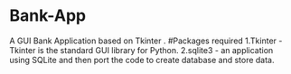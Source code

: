 # Bank-App
A GUI Bank Application based on Tkinter .
#Packages required
1.Tkinter - Tkinter is the standard GUI library for Python.
2.sqlite3 - an application using SQLite and then port the code to create database and store data.
